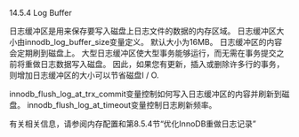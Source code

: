 14.5.4 Log Buffer

日志缓冲区是用来保存要写入磁盘上日志文件的数据的内存区域。 日志缓冲区大小由innodb_log_buffer_size变量定义。 默认大小为16MB。 日志缓冲区的内容会定期刷到磁盘上。 大型日志缓冲区使大型事务能够运行，而无需在事务提交之前将重做日志数据写入磁盘。 因此，如果您有更新，插入或删除许多行的事务，则增加日志缓冲区的大小可以节省磁盘I / O.

innodb_flush_log_at_trx_commit变量控制如何写入日志缓冲区的内容并刷新到磁盘。 innodb_flush_log_at_timeout变量控制日志刷新频率。

有关相关信息，请参阅内存配置和第8.5.4节“优化InnoDB重做日志记录”